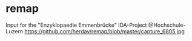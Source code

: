 # remap
Input for the "Enzyklopaedie Emmenbrücke" IDA-Project @Hochschule-Luzern
https://github.com/herdav/remap/blob/master/capture_6805.jpg

